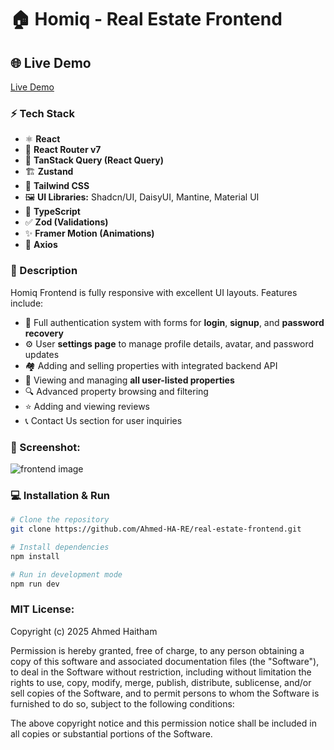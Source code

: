 # 🏠 Homiq - Real Estate Frontend

## 🌐 Live Demo

[Live Demo](https://homiq.ahmedrehandev.net)

### ⚡ Tech Stack

- ⚛️ **React**
- 🧭 **React Router v7**
- 🔄 **TanStack Query (React Query)**
- 🏗 **Zustand**
- 🎨 **Tailwind CSS**
- 🖼 **UI Libraries:** Shadcn/UI, DaisyUI, Mantine, Material UI
- 📝 **TypeScript**
- ✅ **Zod (Validations)**
- ✨ **Framer Motion (Animations)**
- 📡 **Axios**

### 📌 Description

Homiq Frontend is fully responsive with excellent UI layouts. Features include:

- 🔐 Full authentication system with forms for **login**, **signup**, and **password recovery**
- ⚙️ User **settings page** to manage profile details, avatar, and password updates
- 🏘 Adding and selling properties with integrated backend API
- 🧾 Viewing and managing **all user-listed properties**
- 🔍 Advanced property browsing and filtering
- ⭐ Adding and viewing reviews
- 📞 Contact Us section for user inquiries

### 📸 Screenshot:

![frontend image](./public/frontend.jpg)

### 💻 Installation & Run

```bash
# Clone the repository
git clone https://github.com/Ahmed-HA-RE/real-estate-frontend.git

# Install dependencies
npm install

# Run in development mode
npm run dev
```

### MIT License:

Copyright (c) 2025 Ahmed Haitham

Permission is hereby granted, free of charge, to any person obtaining a copy
of this software and associated documentation files (the "Software"), to deal
in the Software without restriction, including without limitation the rights
to use, copy, modify, merge, publish, distribute, sublicense, and/or sell
copies of the Software, and to permit persons to whom the Software is
furnished to do so, subject to the following conditions:

The above copyright notice and this permission notice shall be included in all
copies or substantial portions of the Software.
